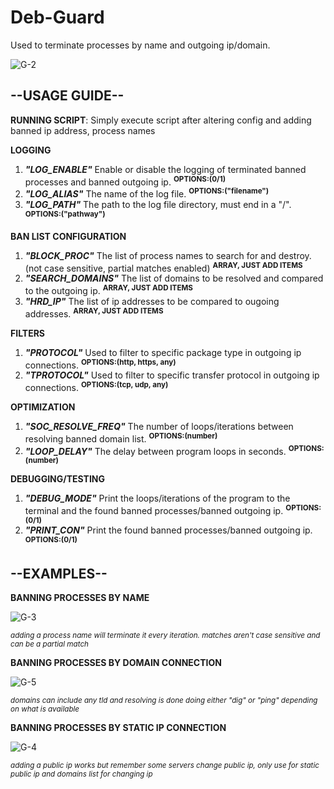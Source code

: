 # Deb-Guard
Used to terminate processes by name and outgoing ip/domain.

![G-2](https://github.com/Blk-S-Bellamy/Deb-Guard/assets/95153890/9f966913-397b-4d14-8c88-b0e633a61970)
## **--USAGE GUIDE--**
**RUNNING SCRIPT**:
Simply execute script after altering config and adding banned ip address, process names

**LOGGING**
1. _**"LOG_ENABLE"**_ Enable or disable the logging of terminated banned processes and banned outgoing ip. <sup>**OPTIONS:(0/1)**</sup>
2. _**"LOG_ALIAS"**_ The name of the log file. <sup>**OPTIONS:("filename")**</sup>
3. _**"LOG_PATH"**_ The path to the log file directory, must end in a "/". <sup>**OPTIONS:("pathway")**</sup>

**BAN LIST CONFIGURATION**
1. _**"BLOCK_PROC"**_ The list of process names to search for and destroy. (not case sensitive, partial matches enabled) <sup>**ARRAY, JUST ADD ITEMS**</sup>
2. _**"SEARCH_DOMAINS"**_ The list of domains to be resolved and compared to the outgoing ip. <sup>**ARRAY, JUST ADD ITEMS**</sup>
3. _**"HRD_IP"**_ The list of ip addresses to be compared to ougoing addresses. <sup>**ARRAY, JUST ADD ITEMS**</sup>

**FILTERS**
1. _**"PROTOCOL"**_ Used to filter to specific package type in outgoing ip connections. <sup>**OPTIONS:(http, https, any)**</sup>
2. _**"TPROTOCOL"**_ Used to filter to specific transfer protocol in outgoing ip connections. <sup>**OPTIONS:(tcp, udp, any)**</sup>

**OPTIMIZATION**
1. _**"SOC_RESOLVE_FREQ"**_ The number of loops/iterations between resolving banned domain list. <sup>**OPTIONS:(number)**</sup>
2. _**"LOOP_DELAY"**_ The delay between program loops in seconds. <sup>**OPTIONS:(number)**</sup>

**DEBUGGING/TESTING**
1. _**"DEBUG_MODE"**_ Print the loops/iterations of the program to the terminal and the found banned processes/banned outgoing ip. <sup>**OPTIONS:(0/1)**</sup>
2. _**"PRINT_CON"**_ Print the found banned processes/banned outgoing ip. <sup>**OPTIONS:(0/1)**</sup>

## **--EXAMPLES--**

**BANNING PROCESSES BY NAME**

![G-3](https://github.com/Blk-S-Bellamy/Deb-Guard/assets/95153890/21f3eb5a-681a-42e2-91ef-c979959a0f3d)

<sub> _adding a process name will terminate it every iteration. matches aren't case sensitive and can be a partial match_ </sub>

**BANNING PROCESSES BY DOMAIN CONNECTION**

![G-5](https://github.com/Blk-S-Bellamy/Deb-Guard/assets/95153890/4e24df56-f2d9-40b5-93a6-d83364de0e4d)

<sub> _domains can include any tld and resolving is done doing either "dig" or "ping" depending on what is available_ </sub>

**BANNING PROCESSES BY STATIC IP CONNECTION**

![G-4](https://github.com/Blk-S-Bellamy/Deb-Guard/assets/95153890/8444c022-1527-4a79-bd71-f17ac6df7054)

<sub> _adding a public ip works but remember some servers change public ip, only use for static public ip and domains list for changing ip_ </sub>
